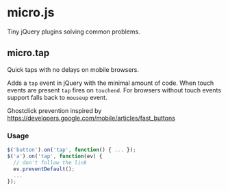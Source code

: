 micro.js
========
Tiny jQuery plugins solving common problems.


micro.tap
---------

Quick taps with no delays on mobile browsers.

Adds a `tap` event in jQuery with the minimal amount of code. When touch
events are present `tap` fires on `touchend`. For browsers without touch
events support falls back to `mouseup` event.

Ghostclick prevention inspired by https://developers.google.com/mobile/articles/fast_buttons

### Usage

```js
$('button').on('tap', function() { ... });
$('a').on('tap', function(ev) {
  // don't follow the link
  ev.preventDefault();
  ...
});
```

